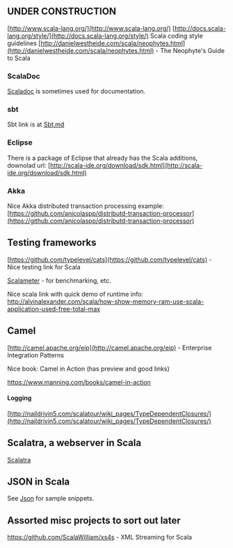 
## UNDER CONSTRUCTION


[http://www.scala-lang.org/](http://www.scala-lang.org/)
[http://docs.scala-lang.org/style/](http://docs.scala-lang.org/style/) Scala coding style guidelines 
[http://danielwestheide.com/scala/neophytes.html](http://danielwestheide.com/scala/neophytes.html) - The Neophyte's Guide to Scala

### ScalaDoc

[Scaladoc](Scaladoc.md) is sometimes used for documentation.

### sbt

Sbt link is at  [Sbt.md](Sbt.md)

### Eclipse

There is a package of Eclipse that already has the Scala additions, downolad url:
[http://scala-ide.org/download/sdk.html](http://scala-ide.org/download/sdk.html)
    

### Akka

Nice Akka distributed  transaction processing example:
[https://github.com/anicolaspp/distributd-transaction-processor](https://github.com/anicolaspp/distributd-transaction-processor)


## Testing frameworks

[https://github.com/typelevel/cats](https://github.com/typelevel/cats) - Nice testing link for Scala

[Scalameter](Scalameter.md) - for benchmarking, etc.

Nice scala link with quick demo of runtime info:
http://alvinalexander.com/scala/how-show-memory-ram-use-scala-application-used-free-total-max

## Camel
 
[http://camel.apache.org/eip](http://camel.apache.org/eip) - Enterprise Integration Patterns

Nice book: Camel in Action (has preview and good links)

https://www.manning.com/books/camel-in-action


#### Logging

[http://naildrivin5.com/scalatour/wiki_pages/TypeDependentClosures/](http://naildrivin5.com/scalatour/wiki_pages/TypeDependentClosures/)

## Scalatra, a webserver in Scala

[Scalatra](Scalatra.md)


## JSON in Scala

See [Json](JSON.md) for sample snippets.


## Assorted misc projects to sort out later

https://github.com/ScalaWilliam/xs4s - XML Streaming for Scala

